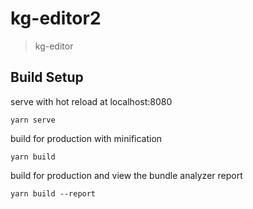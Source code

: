 # kg-editor2

> kg-editor

## Build Setup

serve with hot reload at localhost:8080

    yarn serve

build for production with minification

    yarn build

build for production and view the bundle analyzer report

    yarn build --report

